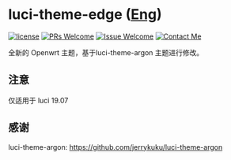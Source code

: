 # luci-theme-edge ([Eng](/README.md))
[1]: https://img.shields.io/badge/license-MIT-brightgreen.svg
[2]: /LICENSE
[3]: https://img.shields.io/badge/PRs-welcome-brightgreen.svg
[4]: https://github.com/https://github.com/garypang13/luci-theme-edge/pulls
[5]: https://img.shields.io/badge/Issues-welcome-brightgreen.svg
[6]: https://github.com/https://github.com/garypang13/luci-theme-edge/issues/new
[7]: https://img.shields.io/badge/release-v2.1-blue.svg?
[10]: https://img.shields.io/badge/Contact-telegram-blue
[11]: https://t.me/openwrt_nginx
[![license][1]][2]
[![PRs Welcome][3]][4]
[![Issue Welcome][5]][6]
[![Contact Me][10]][11]


全新的 Openwrt 主题，基于luci-theme-argon 主题进行修改。 

## 注意
仅适用于 luci 19.07

## 感谢
luci-theme-argon: https://github.com/jerrykuku/luci-theme-argon
